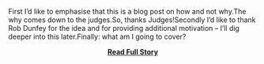<p>First I’d like to emphasise that this is a blog post on how and not why.The why comes down to the judges.So, thanks Judges!Secondly I’d like to thank Rob Dunfey for the idea and for providing additional motivation – I’ll dig deeper into this later.Finally: what am I going to cover?</p>
<center><p><a href="http://www.leggetter.co.uk/2013/03/29/how-i-won-the-esri-devsummit-100-lines-of-javascript-competition.html" style='padding:25px; font-sze:18px; font-weight: bold;'>Read Full Story</a></p></center>
